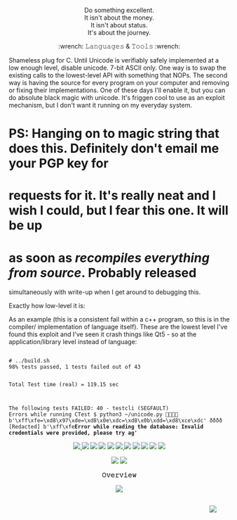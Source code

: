 <p align="center">
  Do something excellent.<br/>
  It isn't about the money.<br/>
  It isn't about status.<br/>
  It's about the journey.<br/>
<p align="center">:wrench: 𝙻𝚊𝚗𝚐𝚞𝚊𝚐𝚎𝚜 & 𝚃𝚘𝚘𝚕𝚜 :wrench:</p>

<p>
  Shameless plug for C. Until Unicode is verifiably safely implemented at a low enough level,
  disable unicode. 7-bit ASCII only. One way is to swap the existing calls to the lowest-level
  API with something that NOPs. The second way is having the source for every program on your
  computer and removing or fixing their implementations. One of these days I'll enable it,
  but you can do absolute black magic with unicode. It's friggen cool to use as an exploit
  mechanism, but I don't want it running on my everyday system.

  # PS: Hanging on to magic string that does this. Definitely don't email me your PGP key for
  # requests for it. It's really neat and I wish I could, but I fear this one. It will be up
  # as soon as *recompiles <strong>everything from source*</strong>. Probably released
  simultaneously with write-up when I get around to debugging this.

Exactly how low-level it is:

  As an example (this is a consistent fail within a c++ program, so this is in the compiler/
  implementation of language itself). These are the lowest level I've found this exploit and
  I've seen it crash things like Qt5 - so at the application/library level instead of language:

  <code>
# ../build.sh
98% tests passed, 1 tests failed out of 43

Total Test time (real) = 119.15 sec

The following tests FAILED:
         40 - testcli <string>(SEGFAULT)</strong>
Errors while running CTest
$ python3 ~/unicode.py
🚗🐎🔋📎
b'\xff\xfe=\xd8\x97\xde=\xd8\x0e\xdc=\xd8\x0b\xdd=\xd8\xce\xdc'
ðððð
[Redacted]
b'\xff\xfe<strong>Error while reading the database: Invalid credentials were provided, please try ag'<strong>
  </code>
</p>

<p align="center">
  <a href="https://www.gnu.org/software/bash/"> 
    <img src="https://img.shields.io/badge/-BASH-000000?style=for-the-badge&logo=BASH">
  </a> 
  <img src="https://img.shields.io/badge/-Linux-000000?style=for-the-badge&logo=Linux"> 
  <img src="https://img.shields.io/badge/-C-000000?style=for-the-badge&logo=C">
  <img src="https://img.shields.io/badge/-C++-000000?style=for-the-badge&logo=C++">
  <img src="https://img.shields.io/badge/-Go-000000?style=for-the-badge&logo=Go">
  <a href="https://python.org/"> 
    <img src="https://img.shields.io/badge/-Python-000000?style=for-the-badge&logo=Python">
  </a>
  <img src="https://img.shields.io/badge/-Java-000000?style=for-the-badge&logo=Java">
  <img src="https://img.shields.io/badge/-JavaScript-000000?style=for-the-badge&logo=JavaScript"> 
  <img src="https://img.shields.io/badge/-TypeScript-000000?style=for-the-badge&logo=TypeScript"> 
  <img src="https://img.shields.io/badge/-Node.js-000000?style=for-the-badge&logo=Node.js"> 
  <img src="https://img.shields.io/badge/-Markdown-000000?style=for-the-badge&logo=Markdown"> 
</p> 

<p align="center"> 
  <img src="https://img.shields.io/badge/-Shell-000000?style=for-the-badge&logo=Shell"> 
  <img src="https://img.shields.io/badge/-SQL-000000?style=for-the-badge&logo=mySQL"> 
</p>
<p align="center">𝙾𝚟𝚎𝚛𝚟𝚒𝚎𝚠</p>
  <div align="center">
    <kbd><kbd><kbd><kbd><kbd><kbd><kbd><kbd><kbd><kbd>
      <img src="https://github-readme-stats.vercel.app/api?username=neuroretransmit&show_icons=true&count_private=true&theme=chartreuse-dark"/>
  </div>
      
  <img align="left" style="float:right; margin:30px;" src="https://github-readme-stats.vercel.app/api/top-langs/?username=neuroretransmit&theme=radical&layout=compact">
</p>
<br><br><br>
